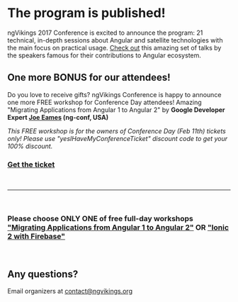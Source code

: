 # The program is published!

ngVikings 2017 Conference is excited to announce the program: 21 technical, in-depth sessions about Angular and satellite technologies with the main focus on practical usage. [Check out](/schedule/day1) this amazing set of talks by the speakers famous for their contributions to Angular ecosystem.

## One more BONUS for our attendees!

Do you love to receive gifts? ngVikings Conference is happy to announce one more FREE workshop for Conference Day attendees! Amazing "Migrating Applications from Angular 1 to Angular 2" by __Google Developer Expert [Joe Eames](https://ngvikings.org/speakers/87/) (ng-conf, USA)__

*This FREE workshop is for the owners of Conference Day (Feb 11th) tickets only! Please use "yesIHaveMyConferenceTicket" discount code to get your 100% discount.*

### [Get the ticket](https://ti.to/ngvikings/2017/with/ues54bhyjm0)

&nbsp;
* * *
&nbsp;

### Please choose ONLY ONE of free full-day workshops ["Migrating Applications from Angular 1 to Angular 2"](https://ti.to/ngvikings/2017/with/ues54bhyjm0) OR ["Ionic 2 with Firebase"](https://ti.to/ngvikings/2017/with/zvkdnmxrw-k)

&nbsp;
&nbsp;

## Any questions?
Email organizers at [contact@ngvikings.org](mailto:contact@ngvikings.org)
